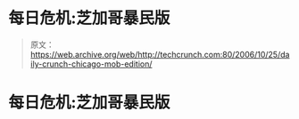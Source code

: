 # 每日危机:芝加哥暴民版 

> 原文：<https://web.archive.org/web/http://techcrunch.com:80/2006/10/25/daily-crunch-chicago-mob-edition/>

# 每日危机:芝加哥暴民版